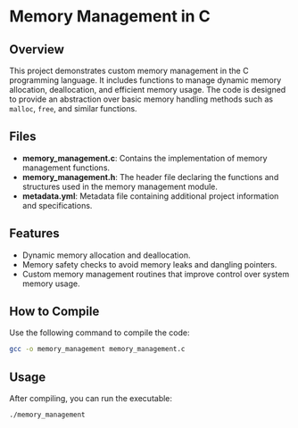 # Memory Management in C

## Overview
This project demonstrates custom memory management in the C programming language. It includes functions to manage dynamic memory allocation, deallocation, and efficient memory usage. The code is designed to provide an abstraction over basic memory handling methods such as `malloc`, `free`, and similar functions.

## Files
- **memory_management.c**: Contains the implementation of memory management functions.
- **memory_management.h**: The header file declaring the functions and structures used in the memory management module.
- **metadata.yml**: Metadata file containing additional project information and specifications.

## Features
- Dynamic memory allocation and deallocation.
- Memory safety checks to avoid memory leaks and dangling pointers.
- Custom memory management routines that improve control over system memory usage.

## How to Compile
Use the following command to compile the code:
```bash
gcc -o memory_management memory_management.c
```

## Usage
After compiling, you can run the executable:
```bash
./memory_management
```
